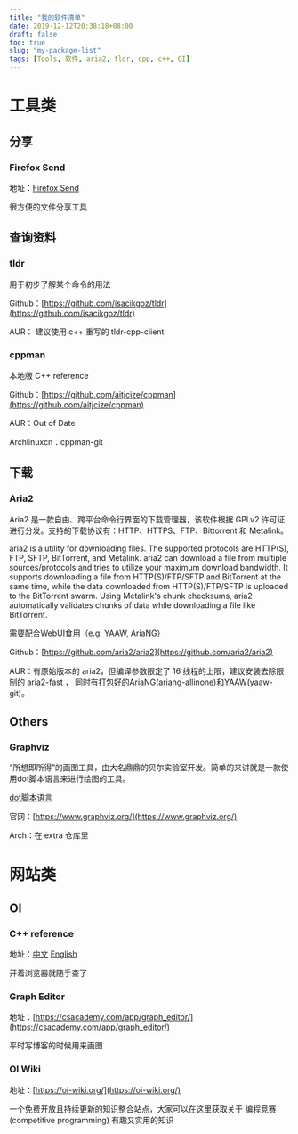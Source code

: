 ```yaml
---
title: "我的软件清单"
date: 2019-12-12T20:38:18+08:00
draft: false
toc: true
slug: "my-package-list"
tags: [Tools, 软件, aria2, tldr, cpp, c++, OI]
---
```


# 工具类
## 分享
### Firefox Send

地址：[Firefox Send](https://send.firefox.com/)

很方便的文件分享工具

## 查询资料
### tldr

用于初步了解某个命令的用法

Github：[https://github.com/isacikgoz/tldr](https://github.com/isacikgoz/tldr)

AUR： 建议使用 c++ 重写的 tldr-cpp-client

### cppman

本地版 C++ reference

Github：[https://github.com/aitjcize/cppman](https://github.com/aitjcize/cppman)

AUR：Out of Date

Archlinuxcn：cppman-git

## 下载
### Aria2

Aria2 是一款自由、跨平台命令行界面的下载管理器，该软件根据 GPLv2 许可证进行分发。支持的下载协议有：HTTP、HTTPS、FTP、Bittorrent 和 Metalink。 

aria2 is a utility for downloading files. The supported protocols are HTTP(S), FTP, SFTP, BitTorrent, and Metalink. aria2 can download a file from multiple sources/protocols and tries to utilize your maximum download bandwidth. It supports downloading a file from HTTP(S)/FTP/SFTP and BitTorrent at the same time, while the data downloaded from HTTP(S)/FTP/SFTP is uploaded to the BitTorrent swarm. Using Metalink's chunk checksums, aria2 automatically validates chunks of data while downloading a file like BitTorrent.

需要配合WebUI食用（e.g. YAAW, AriaNG）

Github：[https://github.com/aria2/aria2](https://github.com/aria2/aria2)

AUR：有原始版本的 aria2，但编译参数限定了 16 线程的上限，建议安装去除限制的 aria2-fast ， 同时有打包好的AriaNG(ariang-allinone)和YAAW(yaaw-git)。

## Others
### Graphviz

“所想即所得”的画图工具，由大名鼎鼎的贝尔实验室开发。简单的来讲就是一款使用dot脚本语言来进行绘图的工具。

[dot脚本语言](https://zh.wikipedia.org/wiki/DOT%E8%AF%AD%E8%A8%80)

官网：[https://www.graphviz.org/](https://www.graphviz.org/)

Arch：在 extra 仓库里

# 网站类
## OI
### C++ reference

地址：[中文](https://zh.cppreference.com/)	 [English](https://en.cppreference.com/)

开着浏览器就随手查了

### Graph Editor

地址：[https://csacademy.com/app/graph_editor/](https://csacademy.com/app/graph_editor/)

平时写博客的时候用来画图

### OI Wiki

地址：[https://oi-wiki.org/](https://oi-wiki.org/)

一个免费开放且持续更新的知识整合站点，大家可以在这里获取关于 编程竞赛 (competitive programming) 有趣又实用的知识


